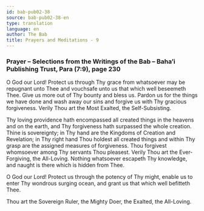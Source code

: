```yaml
---
id: bab-pub02-38
source: bab-pub02-38-en
type: translation
language: en
author: The Bab
title: Prayers and Meditations - 9
---
```

### Prayer – Selections from the Writings of the Bab – Baha’i Publishing Trust, Para (7:9), page 230

O God our Lord! Protect us through Thy grace from whatsoever may be repugnant unto Thee and vouchsafe unto us that which well beseemeth Thee. Give us more out of Thy bounty and bless us. Pardon us for the things we have done and wash away our sins and forgive us with Thy gracious forgiveness. Verily Thou art the Most Exalted, the Self-Subsisting.

Thy loving providence hath encompassed all created things in the heavens and on the earth, and Thy forgiveness hath surpassed the whole creation. Thine is sovereignty; in Thy hand are the Kingdoms of Creation and Revelation; in Thy right hand Thou holdest all created things and within Thy grasp are the assigned measures of forgiveness. Thou forgivest whomsoever among Thy servants Thou pleasest. Verily Thou art the Ever-Forgiving, the All-Loving. Nothing whatsoever escapeth Thy knowledge, and naught is there which is hidden from Thee.

O God our Lord! Protect us through the potency of Thy might, enable us to enter Thy wondrous surging ocean, and grant us that which well befitteth Thee.

Thou art the Sovereign Ruler, the Mighty Doer, the Exalted, the All-Loving.